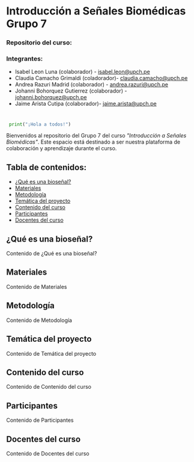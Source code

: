 # Introducción a Señales Biomédicas Grupo 7
### Repositorio del curso: 
### Integrantes:

- Isabel Leon Luna (colaborador) - isabel.leon@upch.pe
- Claudia Camacho Grimaldi (coladorador)- claudia.camacho@upch.pe
- Andrea Razuri Madrid (colaborador) - andrea.razuri@upch.pe 
- Johanni Bohorquez Gutierrez (colaborador) - johanni.bohorquez@upch.pe
- Jaime Arista Cutipa (colaborador)- jaime.arista@upch.pe


#
```python
 print("¡Hola a todos!")
```
Bienvenidos al repositorio del Grupo 7 del curso *"Introducción a Señales Biomédicas"*. Este espacio está destinado a ser nuestra plataforma de colaboración y aprendizaje durante el curso.



## Tabla de contenidos:

- [¿Qué es una bioseñal?](#qué-es-una-bioseñal)
- [Materiales](#materiales)
- [Metodología](#metodología)
- [Temática del proyecto](#temática-del-proyecto)
- [Contenido del curso](#contenido-del-curso)
- [Participantes](#participantes)
- [Docentes del curso](#docentes-del-curso)

## ¿Qué es una bioseñal?

Contenido de ¿Qué es una bioseñal?

## Materiales

Contenido de Materiales

## Metodología

Contenido de Metodología

## Temática del proyecto

Contenido de Temática del proyecto

## Contenido del curso

Contenido de Contenido del curso

## Participantes

Contenido de Participantes

## Docentes del curso

Contenido de Docentes del curso


